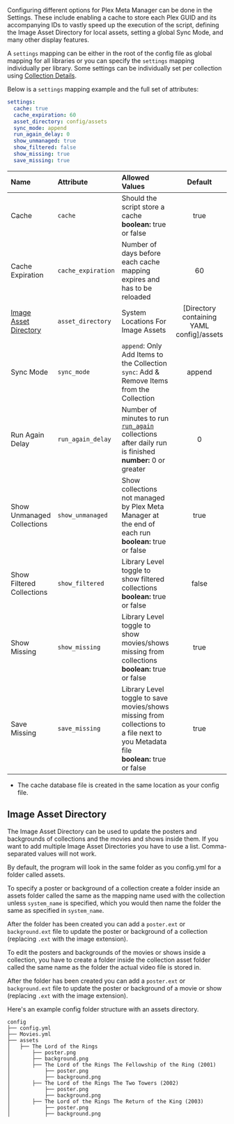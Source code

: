 Configuring different options for Plex Meta Manager can be done in the Settings. These include enabling a cache to store each Plex GUID and its accompanying IDs to vastly speed up the execution of the script, defining the Image Asset Directory for local assets, setting a global Sync Mode, and many other display features.

A `settings` mapping can be either in the root of the config file as global mapping for all libraries or you can specify the `settings` mapping individually per library. Some settings can be individually set per collection using [Collection Details](https://github.com/meisnate12/Plex-Meta-Manager/wiki/Collection-Details).

Below is a `settings` mapping example and the full set of attributes:
```yaml
settings:
  cache: true
  cache_expiration: 60
  asset_directory: config/assets
  sync_mode: append
  run_again_delay: 0
  show_unmanaged: true
  show_filtered: false
  show_missing: true
  save_missing: true
```

| Name | Attribute | Allowed Values | Default | Global Level | Library Level | Collection Level |
| :-- | :-- | :-- | :--: | :--: | :--: | :--: |
| Cache | `cache` | Should the script store a cache<br><strong>boolean:</strong> true or false | true | :heavy_check_mark: | :x: | :x: |
| Cache Expiration | `cache_expiration` | Number of days before each cache mapping expires and has to be reloaded | 60 | :heavy_check_mark: | :x: | :x: |
| [Image Asset Directory](#image-asset-directory) | `asset_directory` | System Locations For Image Assets | [Directory containing YAML config]/assets | :heavy_check_mark: | :heavy_check_mark: | :x: |
| Sync Mode | `sync_mode` | `append`: Only Add Items to the Collection<br>`sync`: Add & Remove Items from the Collection | append | :heavy_check_mark: | :heavy_check_mark: | :heavy_check_mark: |
| Run Again Delay | `run_again_delay` | Number of minutes to run [`run_again`](https://github.com/meisnate12/Plex-Meta-Manager/wiki/Collection-Details#settings-attributes) collections after daily run is finished<br>**number:** 0 or greater | 0 | :heavy_check_mark: | :x: | :x: |
| Show Unmanaged Collections | `show_unmanaged` | Show collections not managed by Plex Meta Manager at the end of each run<br>**boolean:** true or false | true | :heavy_check_mark: | :heavy_check_mark: | :x: |
| Show Filtered Collections | `show_filtered` | Library Level toggle to show filtered collections<br>**boolean:** true or false | false | :heavy_check_mark: | :heavy_check_mark: | :heavy_check_mark: |
| Show Missing | `show_missing` | Library Level toggle to show movies/shows missing from collections<br>**boolean:** true or false | true | :heavy_check_mark: | :heavy_check_mark: | :heavy_check_mark: |
| Save Missing | `save_missing` | Library Level toggle to save movies/shows missing from collections to a file next to you Metadata file<br>**boolean:** true or false | true | :heavy_check_mark: | :heavy_check_mark: | :heavy_check_mark: |

* The cache database file is created in the same location as your config file.

## Image Asset Directory
The Image Asset Directory can be used to update the posters and backgrounds of collections and the movies and shows inside them. If you want to add multiple Image Asset Directories you have to use a list. Comma-separated values will not work.

By default, the program will look in the same folder as you config.yml for a folder called assets.

To specify a poster or background of a collection create a folder inside an assets folder called the same as the mapping name used with the collection unless `system_name` is specified, which you would then name the folder the same as specified in `system_name`.

After the folder has been created you can add a `poster.ext` or `background.ext` file to update the poster or background of a collection (replacing `.ext` with the image extension).

To edit the posters and backgrounds of the movies or shows inside a collection, you have to create a folder inside the collection asset folder called the same name as the folder the actual video file is stored in. 

After the folder has been created you can add a `poster.ext` or `background.ext` file to update the poster or background of a movie or show  (replacing `.ext` with the image extension).

Here's an example config folder structure with an assets directory.

```
config
├── config.yml
├── Movies.yml
├── assets
│   ├── The Lord of the Rings
│       ├── poster.png
│       ├── background.png
│       ├── The Lord of the Rings The Fellowship of the Ring (2001)
│           ├── poster.png
│           ├── background.png
│       ├── The Lord of the Rings The Two Towers (2002)
│           ├── poster.png
│           ├── background.png
│       ├── The Lord of the Rings The Return of the King (2003)
│           ├── poster.png
│           ├── background.png
```